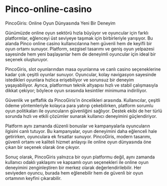 # Pinco-online-casino
PincoGiris: Online Oyun Dünyasında Yeni Bir Deneyim

Günümüzde online oyun sektörü hızla büyüyor ve oyuncular için farklı platformlar, eğlenceyi üst seviyeye taşımak için birbirleriyle yarışıyor. Bu alanda Pinco online casino kullanıcılarına hem güvenli hem de keyifli bir oyun ortamı sunuyor. Platform, sezgisel tasarımı ve geniş oyun yelpazesi sayesinde hem yeni başlayanlar hem de deneyimli oyuncular için ideal bir seçenek oluşturuyor.

PincoGiris, slot oyunlarından masa oyunlarına ve canlı casino seçeneklerine kadar çok çeşitli oyunlar sunuyor. Oyuncular, kolay navigasyon sayesinde istedikleri oyunlara hızlıca erişebiliyor ve sorunsuz bir deneyim yaşayabiliyor. Ayrıca, platformun teknik altyapısı hızlı ve stabil çalışmasıyla dikkat çekiyor; böylece oyun sırasında kesintiler minimuma indiriliyor.

Güvenlik ve şeffaflık da PincoGiris’in öncelikleri arasında. Kullanıcılar, çeşitli ödeme yöntemleriyle kolayca para yatırıp çekebilirken, platform sorumlu oyun politikaları ile oyuncuların güvenliğini sağlıyor. Destek ekibi de her türlü sorunda hızlı ve etkili çözümler sunarak kullanıcı deneyimini güçlendiriyor.

Platform aynı zamanda düzenli bonuslar ve kampanyalarla oyuncuların ilgisini canlı tutuyor. Bu kampanyalar, oyun deneyimini daha eğlenceli hale getirirken, oyunculara ek fırsatlar sunuyor. PincoGiris, modern tasarımı, güvenli ortamı ve kaliteli hizmet anlayışı ile online oyun dünyasında öne çıkan bir seçenek olarak öne çıkıyor.

Sonuç olarak, PincoGiris yalnızca bir oyun platformu değil, aynı zamanda kullanıcı odaklı yaklaşımı ve kapsamlı oyun seçenekleri ile online oyun deneyimini zenginleştiren bir merkez olarak değerlendirilebilir. Her seviyeden oyuncu, burada hem eğlenebilir hem de güvenli bir oyun ortamının keyfini çıkarabilir.
